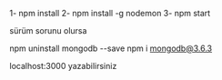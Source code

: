 1- npm install
2- npm install -g nodemon
3- npm start

sürüm sorunu olursa

npm uninstall mongodb --save
npm i mongodb@3.6.3

localhost:3000 yazabilirsiniz
